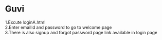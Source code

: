 # Guvi
1.Excute loginA.html   
2.Enter emailId and password to go to welcome page  
3.There is also signup and forgot password page link available in login page
